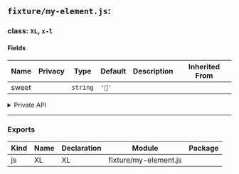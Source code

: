 ## `fixture/my-element.js`:

### class: `XL`, `x-l`

#### Fields

| Name  | Privacy | Type     | Default | Description | Inherited From |
| ----- | ------- | -------- | ------- | ----------- | -------------- |
| sweet |         | `string` | `'🥭'`  |             |                |

<details><summary>Private API</summary>

#### Fields

| Name   | Privacy | Type     | Default | Description | Inherited From |
| ------ | ------- | -------- | ------- | ----------- | -------------- |
| bitter | private | `string` | `'🍎'`  |             |                |

</details>

<hr/>

### Exports

| Kind | Name | Declaration | Module                | Package |
| ---- | ---- | ----------- | --------------------- | ------- |
| js   | XL   | XL          | fixture/my-element.js |         |
